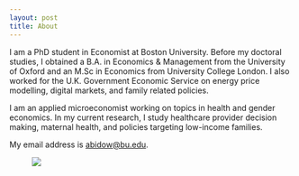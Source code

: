 ```yaml
---
layout: post
title: About
---
```


I am a PhD student in Economist at Boston University. Before my doctoral studies, I obtained a B.A. in Economics & Management from the University of Oxford and an M.Sc in Economics from University College London. I also worked for the U.K. Government Economic Service on energy price modelling, digital markets, and family related policies. 

I am an applied microeconomist working on topics in health and gender economics. In my current research, I study healthcare provider decision making, maternal health, and policies targeting low-income families.    

My email address is abidow@bu.edu. 


<figure>
  <img src="https://upload.wikimedia.org/wikipedia/commons/6/63/Christopher_Hitchens_2008-04-24_001.jpg" />
</figure>

